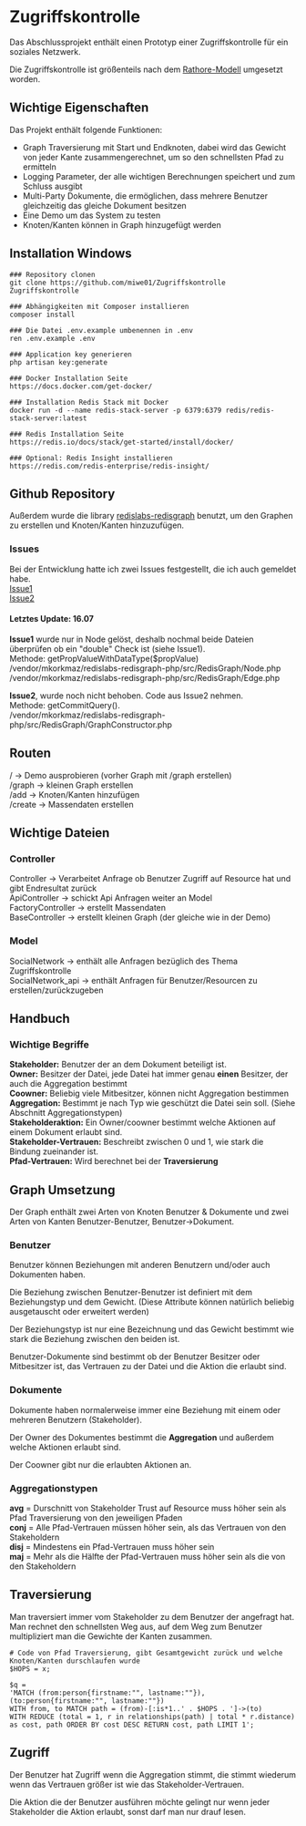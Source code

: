 # Zugriffskontrolle  

Das Abschlussprojekt enthält einen Prototyp einer Zugriffskontrolle für ein soziales Netzwerk.

Die Zugriffskontrolle ist größenteils nach dem [Rathore-Modell](https://link.springer.com/article/10.1007/s13278-017-0425-6) umgesetzt worden.

## Wichtige Eigenschaften
Das Projekt enthält folgende Funktionen:

- Graph Traversierung mit Start und Endknoten, dabei wird das Gewicht von jeder Kante zusammengerechnet, um so den schnellsten Pfad zu ermitteln
- Logging Parameter, der alle wichtigen Berechnungen speichert und zum Schluss ausgibt
- Multi-Party Dokumente, die ermöglichen, dass mehrere Benutzer gleichzeitig das gleiche Dokument besitzen
- Eine Demo um das System zu testen
- Knoten/Kanten können in Graph hinzugefügt werden

## Installation Windows

```
### Repository clonen
git clone https://github.com/miwe01/Zugriffskontrolle Zugriffskontrolle

### Abhängigkeiten mit Composer installieren 
composer install

### Die Datei .env.example umbenennen in .env
ren .env.example .env

### Application key generieren
php artisan key:generate

### Docker Installation Seite
https://docs.docker.com/get-docker/

### Installation Redis Stack mit Docker
docker run -d --name redis-stack-server -p 6379:6379 redis/redis-stack-server:latest

### Redis Installation Seite
https://redis.io/docs/stack/get-started/install/docker/

### Optional: Redis Insight installieren
https://redis.com/redis-enterprise/redis-insight/
```

## Github Repository
Außerdem wurde die library [redislabs-redisgraph](https://github.com/mkorkmaz/redislabs-redisgraph-php) benutzt, um den Graphen zu erstellen und Knoten/Kanten hinzuzufügen.

### Issues
Bei der Entwicklung hatte ich zwei Issues festgestellt, die ich auch gemeldet habe.<br/>
[Issue1](https://github.com/mkorkmaz/redislabs-redisgraph-php/issues/5)<br/>
[Issue2](https://github.com/mkorkmaz/redislabs-redisgraph-php/issues/6)<br/>

#### Letztes Update: 16.07
__Issue1__ wurde nur in Node gelöst, deshalb nochmal beide Dateien überprüfen ob ein "double" Check ist (siehe Issue1).<br/>
Methode: getPropValueWithDataType($propValue)<br/>
/vendor/mkorkmaz/redislabs-redisgraph-php/src/RedisGraph/Node.php<br/>
/vendor/mkorkmaz/redislabs-redisgraph-php/src/RedisGraph/Edge.php<br/>

__Issue2__, wurde noch nicht behoben. Code aus Issue2 nehmen.<br/>
Methode: getCommitQuery().<br/>
/vendor/mkorkmaz/redislabs-redisgraph-php/src/RedisGraph/GraphConstructor.php


## Routen
 / -> Demo ausprobieren (vorher Graph mit /graph erstellen)<br/>
 /graph -> kleinen Graph erstellen <br/>
 /add -> Knoten/Kanten hinzufügen<br/>
 /create -> Massendaten erstellen

## Wichtige Dateien
### Controller
Controller -> Verarbeitet Anfrage ob Benutzer Zugriff auf Resource hat und gibt Endresultat zurück <br/>
ApiController -> schickt Api Anfragen weiter an Model<br/>
FactoryController -> erstellt Massendaten<br/>
BaseController -> erstellt kleinen Graph (der gleiche wie in der Demo)

### Model
SocialNetwork -> enthält alle Anfragen bezüglich des Thema Zugriffskontrolle<br/>
SocialNetwork_api -> enthält Anfragen für Benutzer/Resourcen zu erstellen/zurückzugeben

## Handbuch
### Wichtige Begriffe
**Stakeholder:** Benutzer der an dem Dokument beteiligt ist.<br/>
**Owner:** Besitzer der Datei, jede Datei hat immer genau **einen** Besitzer, der auch die Aggregation bestimmt<br/>
**Coowner:** Beliebig viele Mitbesitzer, können nicht Aggregation bestimmen<br/>
**Aggregation:** Bestimmt je nach Typ wie geschützt die Datei sein soll. (Siehe Abschnitt Aggregationstypen)<br/>
**Stakeholderaktion:** Ein Owner/coowner bestimmt welche Aktionen auf einem Dokument erlaubt sind.<br/>
**Stakeholder-Vertrauen:** Beschreibt zwischen 0 und 1, wie stark die Bindung zueinander ist.<br/>
**Pfad-Vertrauen:** Wird berechnet bei der **Traversierung**


## Graph Umsetzung
Der Graph enthält zwei Arten von Knoten Benutzer & Dokumente und zwei Arten von Kanten Benutzer-Benutzer, Benutzer->Dokument.

### Benutzer
Benutzer können Beziehungen mit anderen Benutzern und/oder auch Dokumenten haben.

Die Beziehung zwischen Benutzer-Benutzer ist definiert mit dem Beziehungstyp und dem Gewicht.
(Diese Attribute können natürlich beliebig ausgetauscht oder erweitert werden)

Der Beziehungstyp ist nur eine Bezeichnung und das Gewicht bestimmt wie stark die Beziehung zwischen den beiden ist.

Benutzer-Dokumente sind bestimmt ob der Benutzer Besitzer oder Mitbesitzer ist, das Vertrauen zu der Datei und die Aktion die erlaubt sind. 

### Dokumente
Dokumente haben normalerweise immer eine Beziehung mit einem oder mehreren Benutzern (Stakeholder).

Der Owner des Dokumentes bestimmt die __Aggregation__ und außerdem welche Aktionen erlaubt sind.

Der Coowner gibt nur die erlaubten Aktionen an.

### Aggregationstypen
**avg**  = Durschnitt von Stakeholder Trust auf Resource muss höher sein als Pfad Traversierung von den jeweiligen Pfaden<br/>
**conj** = Alle Pfad-Vertrauen müssen höher sein, als das Vertrauen von den Stakeholdern<br/>
**disj** = Mindestens ein Pfad-Vertrauen muss höher sein<br/>
**maj**  = Mehr als die Hälfte der Pfad-Vertrauen muss höher sein als die von den Stakeholdern

## Traversierung
Man traversiert immer vom Stakeholder zu dem Benutzer der angefragt hat. Man rechnet den schnellsten Weg aus, auf dem Weg zum Benutzer multipliziert man die Gewichte der Kanten zusammen.

```
# Code von Pfad Traversierung, gibt Gesamtgewicht zurück und welche Knoten/Kanten durschlaufen wurde
$HOPS = x;

$q = 
'MATCH (from:person{firstname:"", lastname:""}),
(to:person{firstname:"", lastname:""})
WITH from, to MATCH path = (from)-[:is*1..' . $HOPS . ']->(to) 
WITH REDUCE (total = 1, r in relationships(path) | total * r.distance) 
as cost, path ORDER BY cost DESC RETURN cost, path LIMIT 1';

```

## Zugriff
Der Benutzer hat Zugriff wenn die Aggregation stimmt, die stimmt wiederum wenn das Vertrauen größer ist wie das Stakeholder-Vertrauen. <br/>

Die Aktion die der Benutzer ausführen möchte gelingt nur wenn jeder Stakeholder die Aktion erlaubt, sonst darf man nur drauf lesen.<br/>
